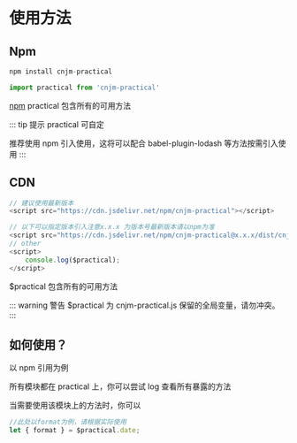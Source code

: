 # 使用方法

## Npm

```js
npm install cnjm-practical

import practical from 'cnjm-practical'
```

[npm](https://www.npmjs.com/package/cnjm-practical)
practical 包含所有的可用方法

::: tip 提示
practical 可自定

推荐使用 npm 引入使用，这将可以配合 babel-plugin-lodash 等方法按需引入使用
:::

## CDN

```js
// 建议使用最新版本
<script src="https://cdn.jsdelivr.net/npm/cnjm-practical"></script>

// 以下可以指定版本引入注意x.x.x 为版本号最新版本请以npm为准
<script src="https://cdn.jsdelivr.net/npm/cnjm-practical@x.x.x/dist/cnjm-practical.js"></script>
// other
<script>
    console.log($practical);
</script>
```

\$practical 包含所有的可用方法

::: warning 警告
\$practical 为 cnjm-practical.js 保留的全局变量，请勿冲突。
:::

## 如何使用？

以 npm 引用为例

所有模块都在 practical 上，你可以尝试 log 查看所有暴露的方法

当需要使用该模块上的方法时，你可以

```js
//此处以format为例，请根据实际使用
let { format } = $practical.date;
```
